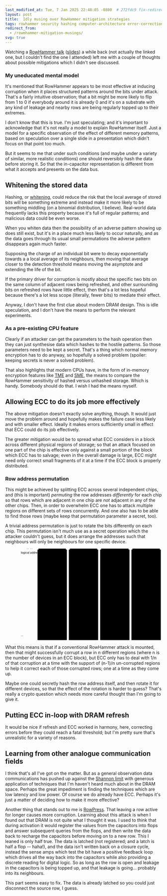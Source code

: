 ```yaml
---
last_modified_at: Tue, 7 Jan 2025 22:48:05 -0800  # 272fdc9 fix-redirect-from-usage
layout: post
title:  Idly musing over RowHammer mitigation strategies
tags: rowhammer security hashing computer-architecture error-correction
redirect_from:
  - /rowmhammer-mitigation-musings/
svg: true
---
```

Watching a [RowHammer talk][] ([slides][RowHammer slides]) a while back (not
actually the linked one, but I couldn't find the one I attended) left me with a
couple of thoughts about possible mitigations which I didn't see discussed.

### My uneducated mental model

It's mentioned that RowHammer appears to be most effective at inducing
corruption when it places structured patterns around the bits under attack.
That's a fairly intuitive observation; that a bit might be more likely to flip
from 1 to 0 if everybody around it is already 0 and it's on a substrate with
any kind of leakage and nearby rows are being regularly topped up to their
extremes.

I don't know that this is true.  I'm just speculating; and it's important to
acknowledge that it's not really a model to explain RowHammer itself.  Just a
model for a specific observation of the effect of different memory patterns,
based on speculation over a single slide in a presentation which didn't focus
on that point too much.

But it seems to me that under such conditions (and maybe under a variety of
similar, more realistic conditions) one should reversibly hash the data before
storing it.  So that the in-capacitor representation is different from what it
accepts and presents on the data bus.

## Whitening the stored data

Hashing, or [whitening][], could reduce the risk that the local average of
stored bits will be something extreme and instead make it more likely to be
something middling (on a binomial distribution, I believe).  Real-world data
frequently lacks this property because it's full of regular patterns; and
malicious data could be even worse.

When you whiten data then the possibility of an adverse pattern showing up does still exist, but it's in a place much less likely to occur naturally, and as the data goes through its usual small permutations the adverse pattern disappears again much faster.

Supposing the charge of an individual bit were to decay exponentially towards a
a local average of its neighbours, then moving that average closer to the
detection threshold means moving the asymptote and extending the life of the
bit.

If the primary driver for corruption is mostly about the specific two bits on
the same column of adjacent rows being refreshed, and other surrounding bits on
refreshed rows have little effect, then that's a lot less hopeful because
there's a lot less scope (literally, fewer bits) to mediate their effect.

Anyway, I don't have the first clue about modern DRAM design.  This is idle
speculation, and I don't have the means to perform the relevant experiments.

### As a pre-existing CPU feature

Clearly if an attacker can get the parameters to the hash operation then they
can just synthesise data which hashes to the hostile patterns.  So those
parameters need to be kept a secret.  That's a thing which normal memory
encryption has to do anyway, so hopefully a solved problem (spoiler: keeping
secrets is never a solved problem).

That also highlights that modern CPUs have, in the form of in-memory encryption features like [TME][] and [SME][], the means to compare the RowHammer
sensitivity of hashed versus unhashed storage.  Which is handy.  Somebody should do that.  I wish I had the means myself.

## Allowing ECC to do its job more effectively

The above mitigation doesn't exactly solve anything, though.  It would just
move the problem around and hopefully makes the failure case less likely and
with smaller effect.  Ideally it makes errors sufficiently small in effect that ECC could do
its job effectively.

The greater mitigation would be to spread what ECC considers in a block across
different physical regions of storage; so that an attack focused on one part of
the chip is effective only against a small portion of the block which ECC has
to salvage; even in the overall damage is large, ECC might need only correct small fragments of it at a time if the ECC block is properly distributed.

### Row address permutation

This might be achieved by splitting ECC across several independent chips, and
(this is important) _permuting_ the row addresses _differently_ for each chip
so that rows which are adjacent in one chip are _not_ adjacent in any of the
other chips.  Then, in order to overwhelm ECC one has to attack multiple
regions on different sets of rows concurrently.  And one also has to be able to
find those rows (maybe keep that permutation parameter a secret, too).

A trivial address permutation is just to rotate the bits differently on each
chip.  This permutation isn't much use as a secret operation which the attacker
couldn't guess, but it does arrange the addresses such that neighbours will
only be neighbours for one specific device.

<svg width="100%" viewbox="0 0 800 465">
  <defs>
    {% for n in (0..15) -%}
    <g id="row{{n}}"><rect x="0" y="0" width="140" height="30" /><text x="70" y="15">row {{n}}</text></g>
    {% endfor -%}
  </defs>
  <text x="80" y="25">logical address</text><text x="80" y="445">&hellip;</text>
  <rect x="165" y="5" width="150" height="460" /><text x="240" y="25">chip 0</text><text x="240" y="445">&hellip;</text>
  <rect x="325" y="5" width="150" height="460" /><text x="400" y="25">chip 1</text><text x="400" y="445">&hellip;</text>
  <rect x="485" y="5" width="150" height="460" /><text x="560" y="25">chip 2</text><text x="560" y="445">&hellip;</text>
  <rect x="645" y="5" width="150" height="460" /><text x="720" y="25">chip 3</text><text x="720" y="445">&hellip;</text>
  {% for n in (0..15) -%}
    <g class="blockgroup{{n}}">
    {% if n < 10 %}<text x="80" y="{{n | times: 40 | plus: 60}}">row {{n}}</text>{%endif%}
    {% assign m = n | times: 4369 | divided_by: 1 | modulo: 16 %}
    {% if m < 10 %}<use href="#row{{n}}" x="170" y="{{m | times: 40 | plus: 40 }}" />{%endif%}
    {% assign m = n | times: 4369 | divided_by: 2 | modulo: 16 %}
    {% if m < 10 %}<use href="#row{{n}}" x="330" y="{{m | times: 40 | plus: 40 }}" />{%endif%}
    {% assign m = n | times: 4369 | divided_by: 4 | modulo: 16 %}
    {% if m < 10 %}<use href="#row{{n}}" x="490" y="{{m | times: 40 | plus: 40 }}" />{%endif%}
    {% assign m = n | times: 4369 | divided_by: 8 | modulo: 16 %}
    {% if m < 10 %}<use href="#row{{n}}" x="650" y="{{m | times: 40 | plus: 40 }}" />{%endif%}
    </g>
  {% endfor -%}
</svg>

What this means is that if a conventional RowHammer attack is mounted, then
that might successfully corrupt a row in n different regions (where n is the
number of devices in an ECC block), but ECC only has to deal with 1/n of that
corruption at a time with the support of (n-1)/n un-corrupted regions to help
it correct each of those corrupted rows; one at a time as they come up.

Maybe one could secretly hash the row address itself, and then rotate it for
different devices, so that the effect of the rotation is harder to guess?
That's really a crypto question which needs more careful thought than I'm
going to give it.

## Putting ECC in-loop with DRAM refresh

It would be nice if refresh and ECC worked in harmony, here, correcting errors
before they could reach a fatal threshold; but I'm pretty sure that's
unrealistic for a variety of reasons.

## Learning from other analogue communication fields

I think that's all I've got on the matter.  But as a general observation data
communications has pushed up against the [Shannon limit][] with generous
application of techniques that I'm haven't heard much about in the DRAM space.
Perhaps the great impediment is finding the techniques which are low latency
and low power.  Of course we do already have ECC.  Perhaps it's just a matter
of deciding how to make it more effective?

Another thing that stands out to me is [RowPress][].  That leaving a row active
for longer causes more corruption.  Learning about this attack is when I found
out that DRAM is not quite what I thought it was.  I used to think that
during activation it would register the values from the capacitors into flops
and answer subsequent queries from the flops, and then write the data back to
recharge the capacitors before moving on to a new row.  This I leaned is only half true.  The data is latched (not registered; and a latch is half a flop -- haha!), and the data isn't written back on a closure cycle, instead the sense amps which test the bit have a positive feedback loop which drives all the way back into the capacitors while also providing a discrete reading for digital logic.  So as long as the row is open and leakage in the capacitors is being topped up, and that leakage is going... probably into its neighbours.

This part seems easy to fix.  The data is already latched so you could just disconnect the source row, I guess.

[RowHammer talk]: <https://youtu.be/wGcVrKaOvFo>
[RowHammer slides]: <https://safari.ethz.ch/architecture_seminar/fall2023/lib/exe/fetch.php?media=onur-comparchseminar-fall2023-lecture3-rowhammerstory-afterlecture.pdf>
[whitening]: <https://en.wikipedia.org/wiki/Whitening_transformation>
[TME]: <Https://en.wikichip.org/wiki/x86/tme>
[SME]: <Https://en.wikichip.org/wiki/x86/sme>
[Shannon limit]: <https://en.wikipedia.org/wiki/Noisy-channel_coding_theorem>
[RowPress]: <https://arxiv.org/abs/2306.17061>
